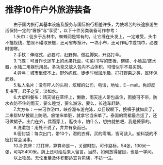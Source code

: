 # 推荐10件户外旅游装备  

&emsp;&emsp;由于国内旅行其基本设施及服务与国际旅行相差许多，为使艰苦的长途旅游生活保持一定的“奢侈”与“享受”，以下十件另类装备可作参考：  
&emsp;&emsp;1.头巾：徒步于丛林中，蜘蛛网是常有的，让它缠在头发上，一定难受，头巾不挡视线，拍照不碰取景框，还可省却擦汗。一块小布，还可作毛巾或领巾，必要时御寒。  
&emsp;&emsp;2.手杖：伸缩式，必要时，赶野狗，做独脚架，开路打草。  
&emsp;&emsp;3.飞碟：可当作长途车上的水果托盘，切菜/书写的垫板、碗碟、小脸盆/盛水器，水陆二用娱乐用品，多功能又放入包内不占体积。可惜似乎不易买到。  
&emsp;&emsp;4.弹弓：城市里使不上，野外练练，徒步时增加乐趣，打打野果之类，属环保武器。  
&emsp;&emsp;5.私人名片：没有吓人的头衔，炫耀的公司，电话，地址，E－mail。免却反复书写，君子之交，淡如水。  
&emsp;&emsp;6.大塑料餐布：晴天铺在草坪上，懒散，雨天连人带包盖住，雨披可不带，防水衣防不住的雨天，要么睡觉，要么游泳，要么，长途车赶路。  
&emsp;&emsp;7.大方布：一来可作浴巾，峡谷瀑布游完泳，众目睽睽下，换裤子就如此了，二来帮MM披肩上防晒，旅馆床单脏，就拿它当床单了。泰国的筒裙最合适了，还可做裙子。出门在外，偶而穿上，逛夜市，怕什么，想拍就拍吧，我是傣家的。  
&emsp;&emsp;8.洗漱包：用处不说了，井井有条而已。  
&emsp;&emsp;9.密封袋：每次出门，带10个，湿的衣裤，买的零嘴，皆可装入。塑料袋的不密封常会误事。  
&emsp;&emsp;10.扑克牌：打打牌，算算命是一，关键时刻，可作路标，54张，100米一张，可写5400米。牌上还可给后来人留言，当然，如何放得醒目，也是一学问。  
&emsp;&emsp;以上物品，无论重量及体积都适宜背包族，不妨一试。  
<!-- Last processed: 2025-07-22 03:44:30 -->
